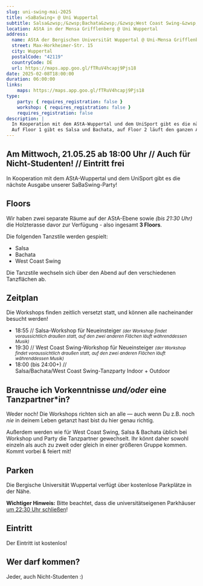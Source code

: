 ```yaml
---
slug: uni-swing-mai-2025
title: »SaBaSwing« @ Uni Wupper­tal
subtitle: Salsa&zwsp;/&zwsp;Bachata&zwsp;/&zwsp;West Coast Swing-&zwsp;Party auf 2 Floors + Outdoor
location: AStA in der Mensa Grifflenberg @ Uni Wuppertal
address:
  name: AStA der Bergischen Universität Wuppertal @ Uni-Mensa Grifflenberg
  street: Max-Horkheimer-Str. 15
  city: Wuppertal
  postalCode: "42119"
  countryCode: DE
  url: https://maps.app.goo.gl/fTRuV4hcapj9Pjs18
date: 2025-02-08T18:00:00
duration: 06:00:00
links:
    maps: https://maps.app.goo.gl/fTRuV4hcapj9Pjs18
type:
    party: { requires_registration: false }
    workshop: { requires_registration: false }
    requires_registration: false
description: |
  In Kooperation mit dem AStA-Wuppertal und dem UniSport gibt es die nächste Ausgabe unserer SaBaSwing-Party.
  Auf Floor 1 gibt es Salsa und Bachata, auf Floor 2 läuft den ganzen Abend eine West Coast Swing-Party.
---
```


## Am Mittwoch, 21.05.25 ab 18:00 Uhr // Auch für Nicht-Studenten! // Eintritt frei

In Kooperation mit dem AStA-Wuppertal und dem UniSport gibt es die nächste Ausgabe unserer SaBaSwing-Party!

## Floors

Wir haben zwei separate Räume auf der AStA-Ebene sowie _(bis 21:30 Uhr)_ die Holzterasse davor zur Verfügung - also ingesamt **3 Floors**.

Die folgenden Tanzstile werden gespielt:

- Salsa
- Bachata
- West Coast Swing

Die Tanzstile wechseln sich über den Abend auf den verschiedenen Tanzflächen ab.

## Zeitplan

Die Workshops finden zeitlich versetzt statt, und können alle nacheinander besucht werden!

- 18:55 // Salsa-Workshop für Neueinsteiger
  _<small>(der Workshop findet voraussichtlich draußen statt, auf den zwei anderen Flächen läuft währenddessen Musik)</small>_
- 19:30 // West Coast Swing-Workshop für Neueinsteiger
  _<small>(der Workshop findet voraussichtlich draußen statt, auf den zwei anderen Flächen läuft währenddessen Musik)</small>_
- 18:00 (bis 24:00+) //<br>
  Salsa/Bachata/West Coast Swing-Tanzparty Indoor + Outdoor

## Brauche ich Vorkenntnisse _<span class="thin">und/oder</span>_ eine Tanzpartner\*in?

Weder noch! Die Workshops richten sich an alle &mdash; auch wenn Du z.B. noch _nie_ in deinem Leben getanzt hast bist du hier genau richtig.

Außerdem werden wie für West Coast Swing, Salsa & Bachata üblich bei Workshop und Party die Tanzpartner gewechselt.
Ihr könnt daher sowohl einzeln als auch zu zweit oder gleich in einer größeren Gruppe kommen.
Kommt vorbei & feiert mit!

## Parken

Die Bergische Universität Wuppertal verfügt über kostenlose Parkplätze in der Nähe.

**Wichtiger Hinweis:** Bitte beachtet, dass die universitätseigenen Parkhäuser [um 22:30 Uhr schließen](https://dez5.uni-wuppertal.de/de/services/melden-und-verwalten/parken/)!

## Eintritt

Der Eintritt ist kostenlos!

## Wer darf kommen?

Jeder, auch Nicht-Studenten :)
